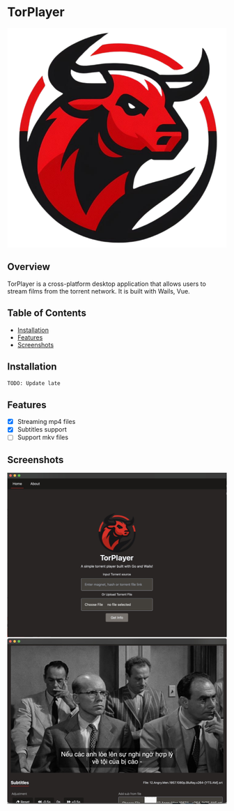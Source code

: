 # TorPlayer

![TorPlayer](frontend/src/assets/logo.png)

## Overview

TorPlayer is a cross-platform desktop application that allows users to stream films from the torrent network.
It is built with Wails, Vue.

## Table of Contents

- [Installation](#installation)
- [Features](#features)
- [Screenshots](#screenshots)

## Installation

```
TODO: Update late
```

## Features
- [x] Streaming mp4 files
- [x] Subtitles support
- [ ] Support mkv files

## Screenshots
![Screenshot](images/Screenshot1.jpg)
![Screenshot](images/Screenshot2.jpg)

